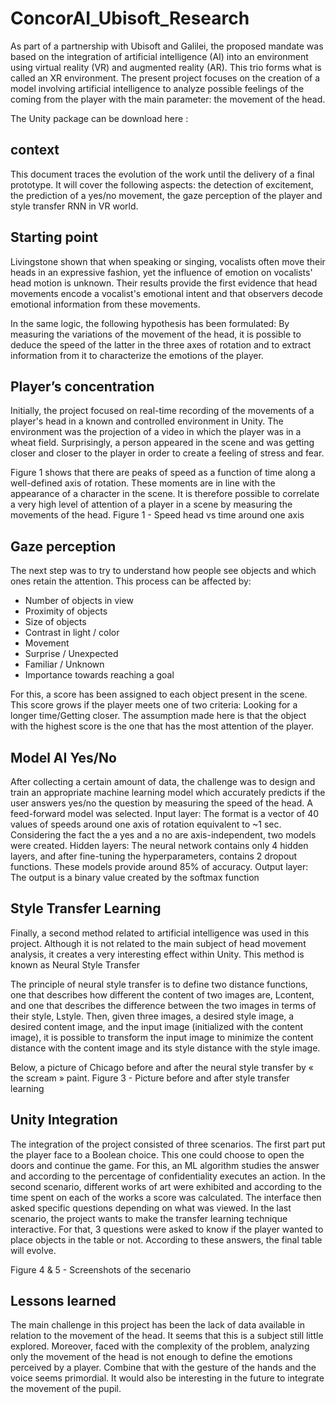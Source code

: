 # ConcorAI_Ubisoft_Research

As part of a partnership with Ubisoft and Galilei, the proposed mandate was based on the integration of artificial intelligence (AI) into an environment using virtual reality (VR) and augmented reality (AR). This trio forms what is called an XR environment. The present project focuses on the creation of a model involving artificial intelligence to analyze possible feelings of the coming from the player with the main parameter: the movement of the head.

The Unity package can be download here :


## context 

This document traces the evolution of the work until the delivery of a final prototype. It will cover the following aspects: the detection of excitement, the prediction of a yes/no movement, the gaze perception of the player and style transfer RNN in VR world.

## Starting point 

Livingstone  shown that when speaking or singing, vocalists often move their heads in an expressive fashion, yet the influence of emotion on vocalists' head motion is unknown. Their results provide the first evidence that head movements encode a vocalist's emotional intent and that observers decode emotional information from these movements. 

In the same logic, the following hypothesis has been formulated: By measuring the variations of the movement of the head, it is possible to deduce the speed of the latter in the three axes of rotation and to extract information from it to characterize the emotions of the player.


## Player’s concentration

Initially, the project focused on real-time recording of the movements of a player's head in a known and controlled environment in Unity. The environment was the projection of a video in which the player was in a wheat field. Surprisingly, a person appeared in the scene and was getting closer and closer to the player in order to create a feeling of stress and fear. 

Figure 1 shows that there are peaks of speed as a function of time along a well-defined axis of rotation. These moments are in line with the appearance of a character in the scene. It is therefore possible to correlate a very high level of attention of a player in a scene by measuring the movements of the head. 
Figure 1  - Speed head vs time around one axis
 

## Gaze perception

The next step was to try to understand how people see objects and which ones retain the attention. This process can be affected by:
- Number of objects in view
- Proximity of objects
- Size of objects
- Contrast in light / color
- Movement
- Surprise / Unexpected
- Familiar / Unknown
- Importance towards reaching a goal

For this, a score has been assigned to each object present in the scene. This score grows if the player meets one of two criteria: Looking for a longer time/Getting closer. The assumption made here is that the object with the highest score is the one that has the most attention of the player. 


## Model AI Yes/No

After collecting a certain amount of data, the challenge was to design and train an appropriate machine learning model which accurately predicts if the user answers yes/no the question by measuring the speed of the head. A feed-forward model was selected.
Input layer:
The format is a vector of 40 values of speeds around one axis of rotation equivalent to ~1 sec. Considering the fact the a yes and a no are axis-independent, two models were created.
Hidden layers:
The neural network contains only 4 hidden layers, and after fine-tuning the hyperparameters, contains 2 dropout functions. These models provide around 85% of accuracy.
Output layer:
The output is a binary value created by the softmax function

## Style Transfer Learning

Finally, a second method related to artificial intelligence was used in this project. Although it is not related to the main subject of head movement analysis, it creates a very interesting effect within Unity. This method is known as Neural Style Transfer

The principle of neural style transfer is to define two distance functions, one that describes how different the content of two images are, Lcontent, and one that describes the difference between the two images in terms of their style, Lstyle. Then, given three images, a desired style image, a desired content image, and the input image (initialized with the content image), it is possible to transform the input image to minimize the content distance with the content image and its style distance with the style image.

Below, a picture of Chicago before and after the neural style transfer by « the scream » paint.
Figure 3 - Picture before and after style transfer learning
  

## Unity Integration 

The integration of the project consisted of three scenarios. The first part put the player face to a Boolean choice. This one could choose to open the doors and continue the game. For this, an ML algorithm studies the answer and according to the percentage of confidentiality executes an action. In the second scenario, different works of art were exhibited and according to the time spent on each of the works a score was calculated. The interface then asked specific questions depending on what was viewed. In the last scenario, the project wants to make the transfer learning technique interactive. For that, 3 questions were asked to know if the player wanted to place objects in the table or not. According to these answers, the final table will evolve.

Figure 4 & 5 - Screenshots of the secenario
                       
## Lessons learned

The main challenge in this project has been the lack of data available in relation to the movement of the head. It seems that this is a subject still little explored. Moreover, faced with the complexity of the problem, analyzing only the movement of the head is not enough to define the emotions perceived by a player. Combine that with the gesture of the hands and the voice seems primordial. It would also be interesting in the future to integrate the movement of the pupil.

